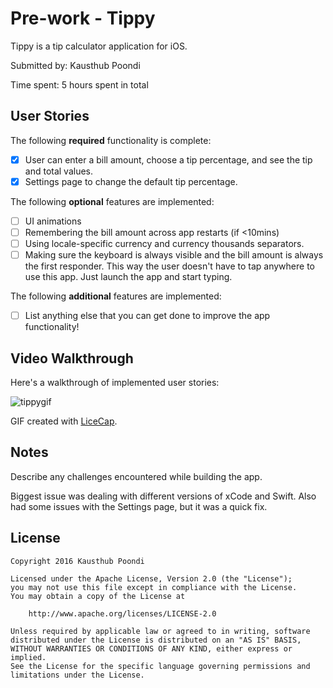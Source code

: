 # Pre-work - Tippy

Tippy is a tip calculator application for iOS.

Submitted by: Kausthub Poondi

Time spent: 5 hours spent in total

## User Stories

The following **required** functionality is complete:

* [X] User can enter a bill amount, choose a tip percentage, and see the tip and total values.
* [X] Settings page to change the default tip percentage.

The following **optional** features are implemented:
* [ ] UI animations
* [ ] Remembering the bill amount across app restarts (if <10mins)
* [ ] Using locale-specific currency and currency thousands separators.
* [ ] Making sure the keyboard is always visible and the bill amount is always the first responder. This way the user doesn't have to tap anywhere to use this app. Just launch the app and start typing.

The following **additional** features are implemented:

- [ ] List anything else that you can get done to improve the app functionality!

## Video Walkthrough 

Here's a walkthrough of implemented user stories:

![tippygif](https://cloud.githubusercontent.com/assets/21435381/21579339/4da97a76-cf6f-11e6-9d09-05aa9d9ec4ea.gif)

GIF created with [LiceCap](http://www.cockos.com/licecap/).

## Notes

Describe any challenges encountered while building the app.

Biggest issue was dealing with different versions of xCode and Swift. Also had some issues with the Settings page, but it was a quick fix. 

## License

    Copyright 2016 Kausthub Poondi

    Licensed under the Apache License, Version 2.0 (the "License");
    you may not use this file except in compliance with the License.
    You may obtain a copy of the License at

        http://www.apache.org/licenses/LICENSE-2.0

    Unless required by applicable law or agreed to in writing, software
    distributed under the License is distributed on an "AS IS" BASIS,
    WITHOUT WARRANTIES OR CONDITIONS OF ANY KIND, either express or implied.
    See the License for the specific language governing permissions and
    limitations under the License.
